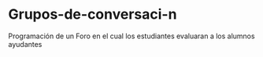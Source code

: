 # Grupos-de-conversaci-n
Programación de un Foro en el cual los estudiantes evaluaran a los alumnos ayudantes
